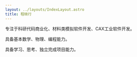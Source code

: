 ```yaml
---
layout: ../layouts/IndexLayout.astro
title: 程晓行
--- 
```

专注于科研代码商业化、材料类模拟软件开发、CAX工业软件开发。

具备基本数学、物理、编程能力。

具备学习、思考、独立完成项目能力。
